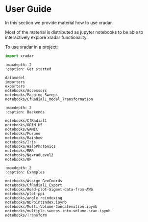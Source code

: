# User Guide

In this section we provide material how to use xradar.

Most of the material is distributed as jupyter notebooks to be able to interactively explore xradar functionality.

To use xradar in a project:

```python
import xradar
```

```{toctree}
:maxdepth: 2
:caption: Get started

datamodel
importers
exporters
notebooks/Accessors
notebooks/Mapping_Sweeps
notebooks/CfRadial1_Model_Transformation
```

```{toctree}
:maxdepth: 2
:caption: Backends

notebooks/CfRadial1
notebooks/ODIM_H5
notebooks/GAMIC
notebooks/Furuno
notebooks/Rainbow
notebooks/Iris
notebooks/HaloPhotonics
notebooks/MRR
notebooks/NexradLevel2
notebooks/UF
```

```{toctree}
:maxdepth: 2
:caption: Examples

notebooks/Assign_GeoCoords
notebooks/CfRadial1_Export
notebooks/Read-plot-Sigmet-data-from-AWS
notebooks/plot-ppi
notebooks/angle_reindexing
notebooks/NDPointIndex.ipynb
notebooks/Multi-Volume-Concatenation.ipynb
notebooks/multiple-sweeps-into-volume-scan.ipynb
notebooks/Transform
```
